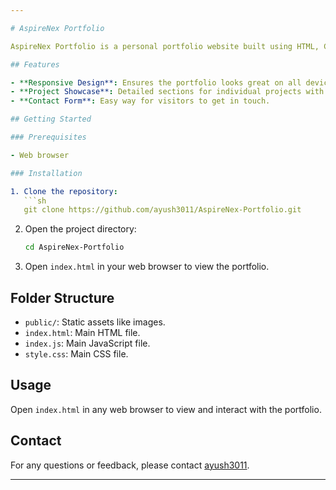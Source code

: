 ```yaml
---

# AspireNex Portfolio

AspireNex Portfolio is a personal portfolio website built using HTML, CSS, and JavaScript. This project showcases the developer's skills and projects in a visually appealing and professional manner.

## Features

- **Responsive Design**: Ensures the portfolio looks great on all devices.
- **Project Showcase**: Detailed sections for individual projects with images and descriptions.
- **Contact Form**: Easy way for visitors to get in touch.

## Getting Started

### Prerequisites

- Web browser

### Installation

1. Clone the repository:
   ```sh
   git clone https://github.com/ayush3011/AspireNex-Portfolio.git
   ```
2. Open the project directory:
   ```sh
   cd AspireNex-Portfolio
   ```
3. Open `index.html` in your web browser to view the portfolio.

## Folder Structure

- `public/`: Static assets like images.
- `index.html`: Main HTML file.
- `index.js`: Main JavaScript file.
- `style.css`: Main CSS file.

## Usage

Open `index.html` in any web browser to view and interact with the portfolio.



## Contact

For any questions or feedback, please contact [ayush3011](https://github.com/ayush3011).

---
```


